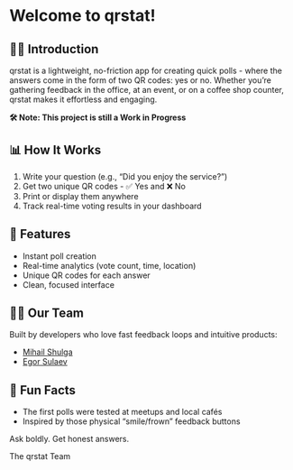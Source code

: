 # Welcome to qrstat!

## 🙋‍♀️ Introduction
qrstat is a lightweight, no-friction app for creating quick polls - where the answers come in the form of two QR codes: yes or no.
Whether you’re gathering feedback in the office, at an event, or on a coffee shop counter, qrstat makes it effortless and engaging.

**🛠️ Note: This project is still a Work in Progress**


## 📊 How It Works
1. Write your question (e.g., “Did you enjoy the service?”)
2. Get two unique QR codes - ✅ Yes and ❌ No
3. Print or display them anywhere
4. Track real-time voting results in your dashboard

## 🔧 Features

-	Instant poll creation
-	Real-time analytics (vote count, time, location)
-	Unique QR codes for each answer
-	Clean, focused interface

## 👩‍💻 Our Team

Built by developers who love fast feedback loops and intuitive products:
-	[Mihail Shulga](https://github.com/mihalay123)
- [Egor Sulaev](https://github.com/Sulaev)


## 🍿 Fun Facts
- The first polls were tested at meetups and local cafés
- Inspired by those physical “smile/frown” feedback buttons


Ask boldly. Get honest answers.

The qrstat Team
